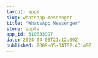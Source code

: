 ```yaml
---
layout: apps
slug: whatsapp-messenger
title: "WhatsApp Messenger"
store: apple
app_id: 310633997
date: 2024-04-05T21:12:39Z
published: 2009-05-04T02:43:49Z
---
```

